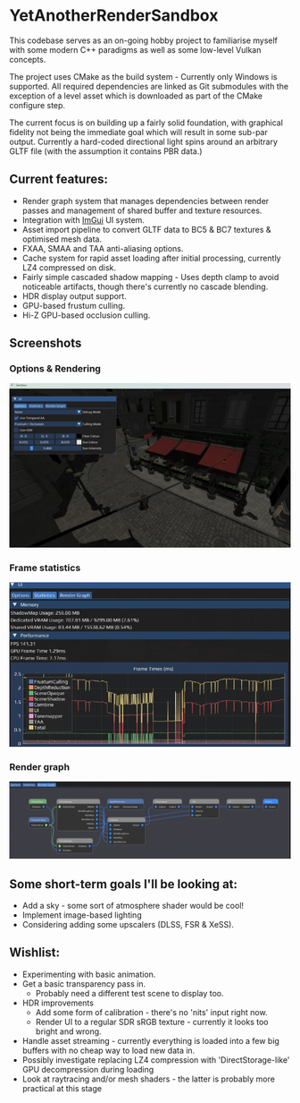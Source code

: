# YetAnotherRenderSandbox

This codebase serves as an on-going hobby project to familiarise myself with some modern C++ paradigms as well as some low-level Vulkan concepts.

The project uses CMake as the build system - Currently only Windows is supported. All required dependencies are linked as Git submodules with the exception of a level asset which is downloaded as part of the CMake configure step.

The current focus is on building up a fairly solid foundation, with graphical fidelity not being the immediate goal which will result in some sub-par output. Currently a hard-coded directional light spins around an arbitrary GLTF file (with the assumption it contains PBR data.)

## Current features:
* Render graph system that manages dependencies between render passes and management of shared buffer and texture resources.
* Integration with [ImGui](https://github.com/ocornut/imgui) UI system.
* Asset import pipeline to convert GLTF data to BC5 & BC7 textures & optimised mesh data.
* FXAA, SMAA and TAA anti-aliasing options.
* Cache system for rapid asset loading after initial processing, currently LZ4 compressed on disk.
* Fairly simple cascaded shadow mapping - Uses depth clamp to avoid noticeable artifacts, though there's currently no cascade blending.
* HDR display output support.
* GPU-based frustum culling.
* Hi-Z GPU-based occlusion culling.

## Screenshots
### Options & Rendering
![preview](ReadmeAssets/preview_v4.png)

### Frame statistics
![stats](ReadmeAssets/stats.png)

### Render graph
![render_graph](ReadmeAssets/render_graph.png)

## Some short-term goals I'll be looking at:
* Add a sky - some sort of atmosphere shader would be cool!
* Implement image-based lighting
* Considering adding some upscalers (DLSS, FSR & XeSS).

## Wishlist:
* Experimenting with basic animation.
* Get a basic transparency pass in.
	* Probably need a different test scene to display too.
* HDR improvements
	* Add some form of calibration - there's no 'nits' input right now.
	* Render UI to a regular SDR sRGB texture - currently it looks too bright and wrong.
* Handle asset streaming - currently everything is loaded into a few big buffers with no cheap way to load new data in.
* Possibly investigate replacing LZ4 compression with 'DirectStorage-like' GPU decompression during loading
* Look at raytracing and/or mesh shaders - the latter is probably more practical at this stage